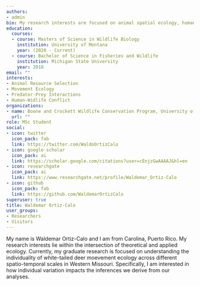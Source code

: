```yaml
---
authors:
- admin
bio: My research interests are focused on animal spatial ecology, human-widlife interactions, and applied research that informs wildlife conservation.
education:
  courses:
  - course: Masters of Science in Wildlife Biology
    institution: University of Montana
    year: (2020 - Current)
  - course: Bachelor of Science in Fisheries and Wildlife
    institution: Michigan State University
    year: 2018
email: ""
interests:
- Animal Resource Selection
- Movement Ecology 
- Predator-Prey Interactions
- Human-Widlife Conflict
organizations:
- name: Boone and Crockett Wildlife Conservation Program, University of Montana
  url: ""
role: MSc Student
social:
- icon: twitter
  icon_pack: fab
  link: https://twitter.com/WaldoOrtizCalo
- icon: google-scholar
  icon_pack: ai
  link: https://scholar.google.com/citations?user=cEnjzGwAAAAJ&hl=en
- icon: researchgate
  icon_pack: ai
  link: https://www.researchgate.net/profile/Waldemar_Ortiz-Calo
- icon: github
  icon_pack: fab
  link: https://github.com/WaldemarOrtizCalo
superuser: true
title: Waldemar Ortiz-Calo
user_groups:
- Researchers
- Visitors
---
```


My name is Waldemar Ortiz-Calo and I am from Carolina, Puerto Rico. My research interests lie within the intersection of theoretical and applied ecology. Currently, my graduate research is focused on understanding the individuality of white-tailed deer moevement ecology across different spatio-temporal scales in Western Missouri. Specifically, I am interested in how individual variation impacts the inferences we derive from our analyses.